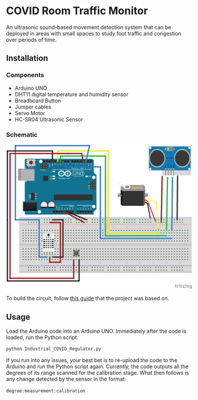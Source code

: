 # COVID Room Traffic Monitor

An ultrasonic sound-based movement detection system that can be deployed in areas with small spaces to study foot traffic and congestion over periods of time.

## Installation

### Components
- Arduino UNO 
- DHT11 digital temperature and humidity sensor
- Breadboard Button
- Jumper cables
- Servo Motor
- HC-SR04 Ultrasonic Sensor

### Schematic
![Schematic](images/schematic.jpg)

To build the circuit, follow [this guide](http://howtomechatronics.com/projects/arduino-radar-project/) that the project was based on.

## Usage

Load the Arduino code into an Arduino UNO. Immediately after the code is loaded, run the Python script.
```python
python Industrial_COVID_Regulator.py
```

If you run into any issues, your best bet is to re-upload the code to the Arduino and run the Python script again. Currently, the code outputs all the degrees of its range scanned for the calibration stage. What then follows is any change detected by the sensor in the format:

`degree:measurement:calibration`
